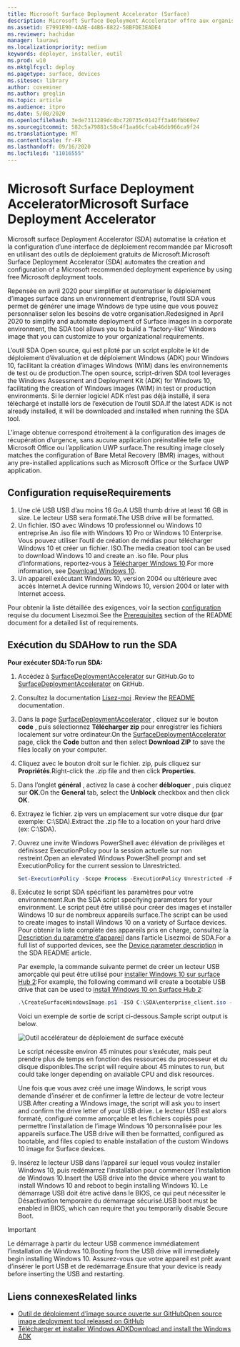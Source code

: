 ```yaml
---
title: Microsoft Surface Deployment Accelerator (Surface)
description: Microsoft Surface Deployment Accelerator offre aux organisations un mécanisme simple et rapide de déploiement dédié à la réinitialisation des appareilsSurface.
ms.assetid: E7991E90-4AAE-44B6-8822-58BFDE3EADE4
ms.reviewer: hachidan
manager: laurawi
ms.localizationpriority: medium
keywords: déployer, installer, outil
ms.prod: w10
ms.mktglfcycl: deploy
ms.pagetype: surface, devices
ms.sitesec: library
author: coveminer
ms.author: greglin
ms.topic: article
ms.audience: itpro
ms.date: 5/08/2020
ms.openlocfilehash: 3ede7311289dc4bc720735c0142ff3a46fbb69e7
ms.sourcegitcommit: 582c5a79881c58c4f1aa66cfcab46db966ca9f24
ms.translationtype: MT
ms.contentlocale: fr-FR
ms.lasthandoff: 09/16/2020
ms.locfileid: "11016555"
---
```

# <span data-ttu-id="f8eb8-104">Microsoft Surface Deployment Accelerator</span><span class="sxs-lookup"><span data-stu-id="f8eb8-104">Microsoft Surface Deployment Accelerator</span></span>

<span data-ttu-id="f8eb8-105">Microsoft surface Deployment Accelerator (SDA) automatise la création et la configuration d’une interface de déploiement recommandée par Microsoft en utilisant des outils de déploiement gratuits de Microsoft.</span><span class="sxs-lookup"><span data-stu-id="f8eb8-105">Microsoft Surface Deployment Accelerator (SDA) automates the creation and configuration of a Microsoft recommended deployment experience by using free Microsoft deployment tools.</span></span>

<span data-ttu-id="f8eb8-106">Repensée en avril 2020 pour simplifier et automatiser le déploiement d’images surface dans un environnement d’entreprise, l’outil SDA vous permet de générer une image Windows de type usine que vous pouvez personnaliser selon les besoins de votre organisation.</span><span class="sxs-lookup"><span data-stu-id="f8eb8-106">Redesigned in April 2020 to simplify and automate deployment of Surface images in a corporate environment, the SDA tool allows you to build a “factory-like” Windows image that you can customize to your organizational requirements.</span></span>

<span data-ttu-id="f8eb8-107">L’outil SDA Open source, qui est piloté par un script exploite le kit de déploiement d’évaluation et de déploiement Windows (ADK) pour Windows 10, facilitant la création d’images Windows (WIM) dans les environnements de test ou de production.</span><span class="sxs-lookup"><span data-stu-id="f8eb8-107">The open source, script-driven SDA tool leverages the Windows Assessment and Deployment Kit (ADK) for Windows 10, facilitating the creation of Windows images (WIM) in test or production environments.</span></span> <span data-ttu-id="f8eb8-108">Si le dernier logiciel ADK n’est pas déjà installé, il sera téléchargé et installé lors de l’exécution de l’outil SDA.</span><span class="sxs-lookup"><span data-stu-id="f8eb8-108">If the latest ADK is not already installed, it will be downloaded and installed when running the SDA tool.</span></span>

<span data-ttu-id="f8eb8-109">L’image obtenue correspond étroitement à la configuration des images de récupération d’urgence, sans aucune application préinstallée telle que Microsoft Office ou l’application UWP surface.</span><span class="sxs-lookup"><span data-stu-id="f8eb8-109">The resulting image closely matches the configuration of Bare Metal Recovery (BMR) images, without any pre-installed applications such as Microsoft Office or the Surface UWP application.</span></span>

## <span data-ttu-id="f8eb8-110">Configuration requise</span><span class="sxs-lookup"><span data-stu-id="f8eb8-110">Requirements</span></span>

1. <span data-ttu-id="f8eb8-111">Une clé USB USB d’au moins 16 Go.</span><span class="sxs-lookup"><span data-stu-id="f8eb8-111">A USB thumb drive at least 16 GB in size.</span></span> <span data-ttu-id="f8eb8-112">Le lecteur USB sera formaté.</span><span class="sxs-lookup"><span data-stu-id="f8eb8-112">The USB drive will be formatted.</span></span>
2. <span data-ttu-id="f8eb8-113">Un fichier. ISO avec Windows 10 professionnel ou Windows 10 entreprise.</span><span class="sxs-lookup"><span data-stu-id="f8eb8-113">An .iso file with Windows 10 Pro or Windows 10 Enterprise.</span></span> <span data-ttu-id="f8eb8-114">Vous pouvez utiliser l’outil de création de médias pour télécharger Windows 10 et créer un fichier. ISO.</span><span class="sxs-lookup"><span data-stu-id="f8eb8-114">The media creation tool can be used to download Windows 10 and create an .iso file.</span></span> <span data-ttu-id="f8eb8-115">Pour plus d’informations, reportez-vous à [Télécharger Windows 10](https://www.microsoft.com/software-download/windows10).</span><span class="sxs-lookup"><span data-stu-id="f8eb8-115">For more information, see [Download Windows 10](https://www.microsoft.com/software-download/windows10).</span></span>
3. <span data-ttu-id="f8eb8-116">Un appareil exécutant Windows 10, version 2004 ou ultérieure avec accès Internet.</span><span class="sxs-lookup"><span data-stu-id="f8eb8-116">A device running Windows 10, version 2004 or later with Internet access.</span></span>

<span data-ttu-id="f8eb8-117">Pour obtenir la liste détaillée des exigences, voir la section [configuration](https://github.com/microsoft/SurfaceDeploymentAccelerator/blob/master/README.md#prerequisites) requise du document Lisezmoi.</span><span class="sxs-lookup"><span data-stu-id="f8eb8-117">See the [Prerequisites](https://github.com/microsoft/SurfaceDeploymentAccelerator/blob/master/README.md#prerequisites) section of the README document for a detailed list of requirements.</span></span>

## <span data-ttu-id="f8eb8-118">Exécution du SDA</span><span class="sxs-lookup"><span data-stu-id="f8eb8-118">How to run the SDA</span></span>

**<span data-ttu-id="f8eb8-119">Pour exécuter SDA:</span><span class="sxs-lookup"><span data-stu-id="f8eb8-119">To run SDA:</span></span>**

1. <span data-ttu-id="f8eb8-120">Accédez à [SurfaceDeploymentAccelerator](https://github.com/microsoft/SurfaceDeploymentAccelerator) sur GitHub.</span><span class="sxs-lookup"><span data-stu-id="f8eb8-120">Go to [SurfaceDeploymentAccelerator](https://github.com/microsoft/SurfaceDeploymentAccelerator) on GitHub.</span></span> 
2. <span data-ttu-id="f8eb8-121">Consultez la documentation [Lisez-moi](https://github.com/microsoft/SurfaceDeploymentAccelerator/blob/master/README.md) .</span><span class="sxs-lookup"><span data-stu-id="f8eb8-121">Review the [README](https://github.com/microsoft/SurfaceDeploymentAccelerator/blob/master/README.md) documentation.</span></span>
3. <span data-ttu-id="f8eb8-122">Dans la page [SurfaceDeploymentAccelerator](https://github.com/microsoft/SurfaceDeploymentAccelerator) , cliquez sur le bouton **code** , puis sélectionnez **Télécharger zip** pour enregistrer les fichiers localement sur votre ordinateur.</span><span class="sxs-lookup"><span data-stu-id="f8eb8-122">On the [SurfaceDeploymentAccelerator](https://github.com/microsoft/SurfaceDeploymentAccelerator) page, click the **Code** button and then select **Download ZIP** to save the files locally on your computer.</span></span>
4. <span data-ttu-id="f8eb8-123">Cliquez avec le bouton droit sur le fichier. zip, puis cliquez sur **Propriétés**.</span><span class="sxs-lookup"><span data-stu-id="f8eb8-123">Right-click the .zip file and then click **Properties**.</span></span>
5. <span data-ttu-id="f8eb8-124">Dans l’onglet **général** , activez la case à cocher **débloquer** , puis cliquez sur **OK**.</span><span class="sxs-lookup"><span data-stu-id="f8eb8-124">On the **General** tab, select the **Unblock** checkbox and then click **OK**.</span></span>
6. <span data-ttu-id="f8eb8-125">Extrayez le fichier. zip vers un emplacement sur votre disque dur (par exemple: C:\SDA).</span><span class="sxs-lookup"><span data-stu-id="f8eb8-125">Extract the .zip file to a location on your hard drive (ex: C:\SDA).</span></span>
7. <span data-ttu-id="f8eb8-126">Ouvrez une invite Windows PowerShell avec élévation de privilèges et définissez ExecutionPolicy pour la session actuelle sur non restreint.</span><span class="sxs-lookup"><span data-stu-id="f8eb8-126">Open an elevated Windows PowerShell prompt and set ExecutionPolicy for the current session to Unrestricted.</span></span>

    ```powershell
    Set-ExecutionPolicy -Scope Process -ExecutionPolicy Unrestricted -Force
    ```
8. <span data-ttu-id="f8eb8-127">Exécutez le script SDA spécifiant les paramètres pour votre environnement.</span><span class="sxs-lookup"><span data-stu-id="f8eb8-127">Run the SDA script specifying parameters for your environment.</span></span> <span data-ttu-id="f8eb8-128">Le script peut être utilisé pour créer des images et installer Windows 10 sur de nombreux appareils surface.</span><span class="sxs-lookup"><span data-stu-id="f8eb8-128">The script can be used to create images to install Windows 10 on a variety of Surface devices.</span></span> <span data-ttu-id="f8eb8-129">Pour obtenir la liste complète des appareils pris en charge, consultez la [Description du paramètre d’appareil](https://github.com/microsoft/SurfaceDeploymentAccelerator/blob/master/README.md#full-parameter-documentation) dans l’article Lisezmoi de SDA.</span><span class="sxs-lookup"><span data-stu-id="f8eb8-129">For a full list of supported devices, see the [Device parameter description](https://github.com/microsoft/SurfaceDeploymentAccelerator/blob/master/README.md#full-parameter-documentation) in the SDA README article.</span></span> 

    <span data-ttu-id="f8eb8-130">Par exemple, la commande suivante permet de créer un lecteur USB amorçable qui peut être utilisé pour [installer Windows 10 sur surface Hub 2](https://docs.microsoft.com/surface-hub/surface-hub-2s-migrate-os):</span><span class="sxs-lookup"><span data-stu-id="f8eb8-130">For example, the following command will create a bootable USB drive that can be used to [install Windows 10 on Surface Hub 2](https://docs.microsoft.com/surface-hub/surface-hub-2s-migrate-os):</span></span>

    ```powershell
    .\CreateSurfaceWindowsImage.ps1 -ISO C:\SDA\enterprise_client.iso -OSSKU Enterprise -DestinationFolder C:\Output -Device SurfaceHub2 -CreateUSB $True
    ```
    <span data-ttu-id="f8eb8-131">Voici un exemple de sortie de script ci-dessous.</span><span class="sxs-lookup"><span data-stu-id="f8eb8-131">Sample script output is below.</span></span>

   ![Outil accélérateur de déploiement de surface exécuté](images/sda1.png)

    <span data-ttu-id="f8eb8-133">Le script nécessite environ 45 minutes pour s’exécuter, mais peut prendre plus de temps en fonction des ressources du processeur et du disque disponibles.</span><span class="sxs-lookup"><span data-stu-id="f8eb8-133">The script will require about 45 minutes to run, but could take longer depending on available CPU and disk resources.</span></span> 

    <span data-ttu-id="f8eb8-134">Une fois que vous avez créé une image Windows, le script vous demande d’insérer et de confirmer la lettre de lecteur de votre lecteur USB.</span><span class="sxs-lookup"><span data-stu-id="f8eb8-134">After creating a Windows image, the script will ask you to insert and confirm the drive letter of your USB drive.</span></span> <span data-ttu-id="f8eb8-135">Le lecteur USB est alors formaté, configuré comme amorçable et les fichiers copiés pour permettre l’installation de l’image Windows 10 personnalisée pour les appareils surface.</span><span class="sxs-lookup"><span data-stu-id="f8eb8-135">The USB drive will then be formatted, configured as bootable, and files copied to enable installation of the custom Windows 10 image for Surface devices.</span></span>

9. <span data-ttu-id="f8eb8-136">Insérez le lecteur USB dans l’appareil sur lequel vous voulez installer Windows 10, puis redémarrez l’installation pour commencer l’installation de Windows 10.</span><span class="sxs-lookup"><span data-stu-id="f8eb8-136">Insert the USB drive into the device where you want to install Windows 10 and reboot to begin installing Windows 10.</span></span> <span data-ttu-id="f8eb8-137">Le démarrage USB doit être activé dans le BIOS, ce qui peut nécessiter le Désactivation temporaire du démarrage sécurisé.</span><span class="sxs-lookup"><span data-stu-id="f8eb8-137">USB boot must be enabled in BIOS, which can require that you temporarily disable Secure Boot.</span></span>

> [!IMPORTANT]
> <span data-ttu-id="f8eb8-138">Le démarrage à partir du lecteur USB commence immédiatement l’installation de Windows 10.</span><span class="sxs-lookup"><span data-stu-id="f8eb8-138">Booting from the USB drive will immediately begin installing Windows 10.</span></span> <span data-ttu-id="f8eb8-139">Assurez-vous que votre appareil est prêt avant d’insérer le port USB et de redémarrage.</span><span class="sxs-lookup"><span data-stu-id="f8eb8-139">Ensure that your device is ready before inserting the USB and restarting.</span></span> 

## <span data-ttu-id="f8eb8-140">Liens connexes</span><span class="sxs-lookup"><span data-stu-id="f8eb8-140">Related links</span></span>

 - [<span data-ttu-id="f8eb8-141">Outil de déploiement d’image source ouverte sur GitHub</span><span class="sxs-lookup"><span data-stu-id="f8eb8-141">Open source image deployment tool released on GitHub</span></span>](https://techcommunity.microsoft.com/t5/surface-it-pro-blog/open-source-image-deployment-tool-released-on-github/ba-p/1314115)
 - [<span data-ttu-id="f8eb8-142">Télécharger et installer Windows ADK</span><span class="sxs-lookup"><span data-stu-id="f8eb8-142">Download and install the Windows ADK</span></span>](https://docs.microsoft.com/windows-hardware/get-started/adk-install)
